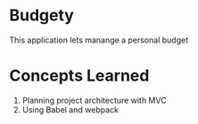 # Budgety

This application lets manange a personal budget

# Concepts Learned
1. Planning project architecture with MVC
2. Using Babel and webpack
